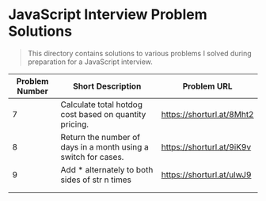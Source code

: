 # JavaScript Interview Problem Solutions

>This directory contains solutions to various problems I solved during preparation for a JavaScript interview.


| Problem Number | Short Description       | Problem URL               |
|--|-------------------------|---------------------------|
|7|Calculate total hotdog cost based on quantity pricing.|https://shorturl.at/8Mht2|
|8|Return the number of days in a month using a switch for cases.|https://shorturl.at/9iK9v|
|9|Add * alternately to both sides of str n times|https://shorturl.at/ulwJ9|
||||
||||
